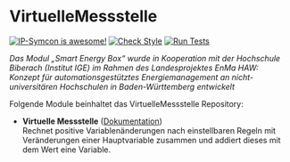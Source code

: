 # VirtuelleMessstelle

[![IP-Symcon is awesome!](https://img.shields.io/badge/IP--Symcon-5.5-blue.svg)](https://www.symcon.de)
[![Check Style](https://github.com/symcon/VirtuelleMessstelle/workflows/Check%20Style/badge.svg)](https://github.com/symcon/VirtuelleMessstelle/actions)
[![Run Tests](https://github.com/symcon/VirtuelleMessstelle/workflows/Run%20Tests/badge.svg)](https://github.com/symcon/VirtuelleMessstelle/actions)

_Das Modul „Smart Energy Box“ wurde in Kooperation mit der Hochschule Biberach (Institut IGE) im Rahmen des Landesprojektes EnMa HAW: Konzept für automationsgestütztes Energiemanagement an nicht-universitären Hochschulen in Baden-Württemberg entwickelt_

Folgende Module beinhaltet das VirtuelleMessstelle Repository:

- __Virtuelle Messstelle__ ([Dokumentation](Virtuelle%20Messstelle))  
	Rechnet positive Variablenänderungen nach einstellbaren Regeln mit Veränderungen einer Hauptvariable zusammen und addiert dieses mit dem Wert eine Variable. 